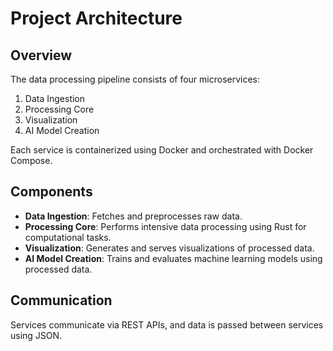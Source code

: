 # Project Architecture

## Overview
The data processing pipeline consists of four microservices:
1. Data Ingestion
2. Processing Core
3. Visualization
4. AI Model Creation

Each service is containerized using Docker and orchestrated with Docker Compose.

## Components
- **Data Ingestion**: Fetches and preprocesses raw data.
- **Processing Core**: Performs intensive data processing using Rust for computational tasks.
- **Visualization**: Generates and serves visualizations of processed data.
- **AI Model Creation**: Trains and evaluates machine learning models using processed data.

## Communication
Services communicate via REST APIs, and data is passed between services using JSON.
